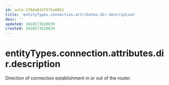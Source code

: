```yaml
---
id: auto-178da814f574a09b1
title: 'entityTypes.connection.attributes.dir.description'
desc: ''
updated: 1618573610839
created: 1618573610839
---
```

# entityTypes.connection.attributes.dir.description

Direction of connection establishment in or out of the router.